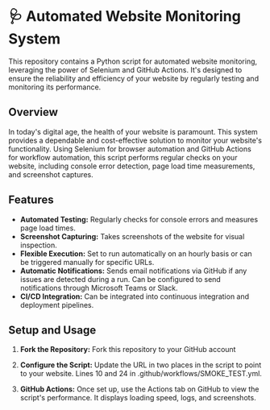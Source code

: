 # 🩺 Automated Website Monitoring System

This repository contains a Python script for automated website monitoring, leveraging the power of Selenium and GitHub Actions. It's designed to ensure the reliability and efficiency of your website by regularly testing and monitoring its performance.

## Overview

In today's digital age, the health of your website is paramount. This system provides a dependable and cost-effective solution to monitor your website's functionality. Using Selenium for browser automation and GitHub Actions for workflow automation, this script performs regular checks on your website, including console error detection, page load time measurements, and screenshot captures.

## Features

- **Automated Testing:** Regularly checks for console errors and measures page load times.
- **Screenshot Capturing:** Takes screenshots of the website for visual inspection.
- **Flexible Execution:** Set to run automatically on an hourly basis or can be triggered manually for specific URLs.
- **Automatic Notifications:** Sends email notifications via GitHub if any issues are detected during a run. Can be configured to send notifications through Microsoft Teams or Slack.
- **CI/CD Integration:** Can be integrated into continuous integration and deployment pipelines.

## Setup and Usage

1. **Fork the Repository:** 
   Fork this repository to your GitHub account

2. **Configure the Script:**
   Update the URL in two places in the script to point to your website. Lines 10 and 24 in .github/workflows/SMOKE_TEST.yml.

3. **GitHub Actions:**
   Once set up, use the Actions tab on GitHub to view the script's performance. It displays loading speed, logs, and screenshots.
